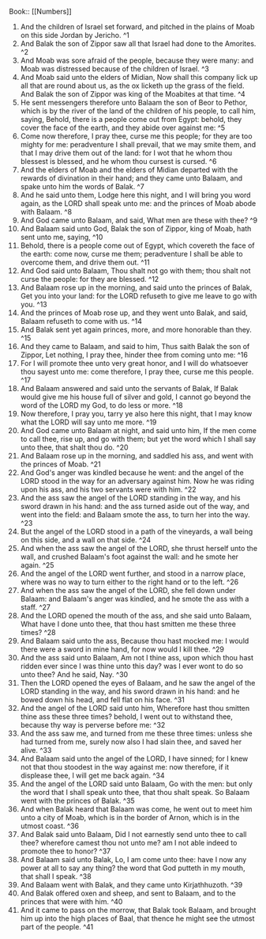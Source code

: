  Book:: [[Numbers]]
 1. And the children of Israel set forward, and pitched in the plains of Moab on this side Jordan by Jericho. ^1
 2. And Balak the son of Zippor saw all that Israel had done to the Amorites. ^2
 3. And Moab was sore afraid of the people, because they were many: and Moab was distressed because of the children of Israel. ^3
 4. And Moab said unto the elders of Midian, Now shall this company lick up all that are round about us, as the ox licketh up the grass of the field. And Balak the son of Zippor was king of the Moabites at that time. ^4
 5. He sent messengers therefore unto Balaam the son of Beor to Pethor, which is by the river of the land of the children of his people, to call him, saying, Behold, there is a people come out from Egypt: behold, they cover the face of the earth, and they abide over against me: ^5
 6. Come now therefore, I pray thee, curse me this people; for they are too mighty for me: peradventure I shall prevail, that we may smite them, and that I may drive them out of the land: for I wot that he whom thou blessest is blessed, and he whom thou cursest is cursed. ^6
 7. And the elders of Moab and the elders of Midian departed with the rewards of divination in their hand; and they came unto Balaam, and spake unto him the words of Balak. ^7
 8. And he said unto them, Lodge here this night, and I will bring you word again, as the LORD shall speak unto me: and the princes of Moab abode with Balaam. ^8
 9. And God came unto Balaam, and said, What men are these with thee? ^9
 10. And Balaam said unto God, Balak the son of Zippor, king of Moab, hath sent unto me, saying, ^10
 11. Behold, there is a people come out of Egypt, which covereth the face of the earth: come now, curse me them; peradventure I shall be able to overcome them, and drive them out. ^11
 12. And God said unto Balaam, Thou shalt not go with them; thou shalt not curse the people: for they are blessed. ^12
 13. And Balaam rose up in the morning, and said unto the princes of Balak, Get you into your land: for the LORD refuseth to give me leave to go with you. ^13
 14. And the princes of Moab rose up, and they went unto Balak, and said, Balaam refuseth to come with us. ^14
 15. And Balak sent yet again princes, more, and more honorable than they. ^15
 16. And they came to Balaam, and said to him, Thus saith Balak the son of Zippor, Let nothing, I pray thee, hinder thee from coming unto me: ^16
 17. For I will promote thee unto very great honor, and I will do whatsoever thou sayest unto me: come therefore, I pray thee, curse me this people. ^17
 18. And Balaam answered and said unto the servants of Balak, If Balak would give me his house full of silver and gold, I cannot go beyond the word of the LORD my God, to do less or more. ^18
 19. Now therefore, I pray you, tarry ye also here this night, that I may know what the LORD will say unto me more. ^19
 20. And God came unto Balaam at night, and said unto him, If the men come to call thee, rise up, and go with them; but yet the word which I shall say unto thee, that shalt thou do. ^20
 21. And Balaam rose up in the morning, and saddled his ass, and went with the princes of Moab. ^21
 22. And God's anger was kindled because he went: and the angel of the LORD stood in the way for an adversary against him. Now he was riding upon his ass, and his two servants were with him. ^22
 23. And the ass saw the angel of the LORD standing in the way, and his sword drawn in his hand: and the ass turned aside out of the way, and went into the field: and Balaam smote the ass, to turn her into the way. ^23
 24. But the angel of the LORD stood in a path of the vineyards, a wall being on this side, and a wall on that side. ^24
 25. And when the ass saw the angel of the LORD, she thrust herself unto the wall, and crushed Balaam's foot against the wall: and he smote her again. ^25
 26. And the angel of the LORD went further, and stood in a narrow place, where was no way to turn either to the right hand or to the left. ^26
 27. And when the ass saw the angel of the LORD, she fell down under Balaam: and Balaam's anger was kindled, and he smote the ass with a staff. ^27
 28. And the LORD opened the mouth of the ass, and she said unto Balaam, What have I done unto thee, that thou hast smitten me these three times? ^28
 29. And Balaam said unto the ass, Because thou hast mocked me: I would there were a sword in mine hand, for now would I kill thee. ^29
 30. And the ass said unto Balaam, Am not I thine ass, upon which thou hast ridden ever since I was thine unto this day? was I ever wont to do so unto thee? And he said, Nay. ^30
 31. Then the LORD opened the eyes of Balaam, and he saw the angel of the LORD standing in the way, and his sword drawn in his hand: and he bowed down his head, and fell flat on his face. ^31
 32. And the angel of the LORD said unto him, Wherefore hast thou smitten thine ass these three times? behold, I went out to withstand thee, because thy way is perverse before me: ^32
 33. And the ass saw me, and turned from me these three times: unless she had turned from me, surely now also I had slain thee, and saved her alive. ^33
 34. And Balaam said unto the angel of the LORD, I have sinned; for I knew not that thou stoodest in the way against me: now therefore, if it displease thee, I will get me back again. ^34
 35. And the angel of the LORD said unto Balaam, Go with the men: but only the word that I shall speak unto thee, that thou shalt speak. So Balaam went with the princes of Balak. ^35
 36. And when Balak heard that Balaam was come, he went out to meet him unto a city of Moab, which is in the border of Arnon, which is in the utmost coast. ^36
 37. And Balak said unto Balaam, Did I not earnestly send unto thee to call thee? wherefore camest thou not unto me? am I not able indeed to promote thee to honor? ^37
 38. And Balaam said unto Balak, Lo, I am come unto thee: have I now any power at all to say any thing? the word that God putteth in my mouth, that shall I speak. ^38
 39. And Balaam went with Balak, and they came unto Kirjathhuzoth. ^39
 40. And Balak offered oxen and sheep, and sent to Balaam, and to the princes that were with him. ^40
 41. And it came to pass on the morrow, that Balak took Balaam, and brought him up into the high places of Baal, that thence he might see the utmost part of the people. ^41
